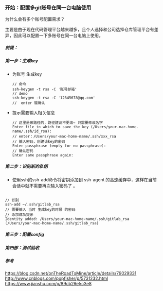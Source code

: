 ### 开始：配置多git账号在同一台电脑使用
为什么会有多个账号配置需求？

主要是由于现在代码管理平台越来越多，且个人选择和公司选择仓库管理平台有差异，因此可以配置一下多账号在同一台电脑上使用。

##### 前提：

##### 第一步：生成key
- 为账号 生成key
    ```
    // 命令
    ssh-keygen -t rsa -C '账号邮箱'
    // demo
    ssh-keygen -t rsa -C '12345678@qq.com'
    //  enter 键确认
    ```

- 提示需要输入相关信息
    ```
    // 这里是带路径的，路径建议不更改~ 只需要修改名字
    Enter file in which to save the key (/Users/your-mac-home-name/.ssh/id_rsa):
    // enter：/Users/your-mac-home-name/.ssh/xxx_rsa 
    // 输入密码，创建该key的密码
    Enter passphrase (empty for no passphrase):
    // 确认密码
    Enter same passphrase again:
    ```

##### 第二步：识别新的私钥
- 使用ssh的ssh-add命令将密钥添加到 ssh-agent 的高速缓存中，这样在当前会话中就不需要再次输入密码了 。

```

// 识别
ssh-add ~/.ssh/gitlab_rsa
// 需要输入 当时 生成key的时候 的密码
// 添加成功提示
Identity added: /Users/your-mac-home-name/.ssh/gitlab_rsa (/Users/your-mac-home-name/.ssh/gitlab_rsa)

```


##### 第三步：配置config

##### 第四部：测试验收

##### 参考
https://blog.csdn.net/onTheRoadToMine/article/details/79029331
http://www.cnblogs.com/popfisher/p/5731232.html
https://www.jianshu.com/p/89cb26e5c3e8

